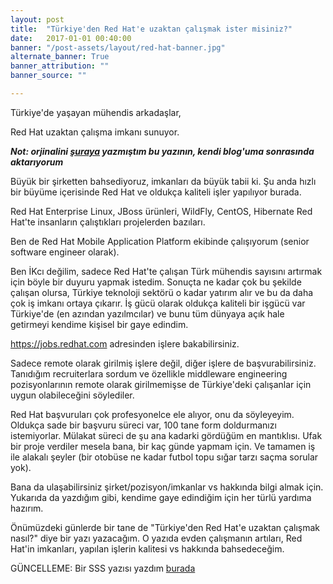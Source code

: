 ```yaml
---
layout: post
title:  "Türkiye'den Red Hat'e uzaktan çalışmak ister misiniz?"
date:   2017-01-01 00:40:00
banner: "/post-assets/layout/red-hat-banner.jpg"
alternate_banner: True
banner_attribution: ""
banner_source: ""

---
```


Türkiye'de yaşayan mühendis arkadaşlar,

Red Hat uzaktan çalışma imkanı sunuyor.

<!--more-->

**_Not: orjinalini [şuraya](https://www.linkedin.com/pulse/türkiyeden-red-hate-uzaktan-çalışmak-ister-misiniz-ali-ok) yazmıştım bu yazının, kendi blog'uma sonrasında aktarıyorum_**

Büyük bir şirketten bahsediyoruz, imkanları da büyük tabii ki. Şu anda hızlı bir büyüme içerisinde Red Hat ve oldukça
kaliteli işler yapılıyor burada.

Red Hat Enterprise Linux, JBoss ürünleri, WildFly, CentOS, Hibernate Red Hat'te insanların çalıştıkları projelerden bazıları.

Ben de Red Hat Mobile Application Platform ekibinde çalışıyorum (senior software engineer olarak).

Ben İKcı değilim, sadece Red Hat'te çalışan Türk mühendis sayısını artırmak için böyle bir duyuru yapmak istedim.
Sonuçta ne kadar çok bu şekilde çalışan olursa, Türkiye teknoloji sektörü o kadar yatırım alır ve bu da daha çok
iş imkanı ortaya çıkarır. İş gücü olarak oldukça kaliteli bir işgücü var Türkiye'de (en azından yazılmcılar) ve
bunu tüm dünyaya açık hale getirmeyi kendime kişisel bir gaye edindim.

<https://jobs.redhat.com> adresinden işlere bakabilirsiniz.

Sadece remote olarak girilmiş işlere değil, diğer işlere de başvurabilirsiniz. Tanıdığım recruiterlara sordum ve
özellikle middleware engineering pozisyonlarının remote olarak girilmemişse de Türkiye'deki çalışanlar için uygun
olabileceğini söylediler.

Red Hat başvuruları çok profesyonelce ele alıyor, onu da söyleyeyim. Oldukça sade bir başvuru süreci var, 100 tane
form doldurmanızı istemiyorlar. Mülakat süreci de şu ana kadarki gördüğüm en mantıklısı. Ufak bir proje verdiler
mesela bana, bir kaç günde yapmam için. Ve tamamen iş ile alakalı şeyler (bir otobüse ne kadar futbol topu sığar
tarzı saçma sorular yok).

Bana da ulaşabilirsiniz şirket/pozisyon/imkanlar vs hakkında bilgi almak için. Yukarıda da yazdığım gibi, kendime
gaye edindiğim için her türlü yardıma hazırım.

Önümüzdeki günlerde bir tane de "Türkiye'den Red Hat'e uzaktan çalışmak nasıl?" diye bir yazı yazacağım. O yazıda
evden çalışmanın artıları, Red Hat'in imkanları, yapılan işlerin kalitesi vs hakkında bahsedeceğim.

GÜNCELLEME: Bir SSS yazısı yazdım [burada](./2017-01-02-red-hat-remote-faq.html)